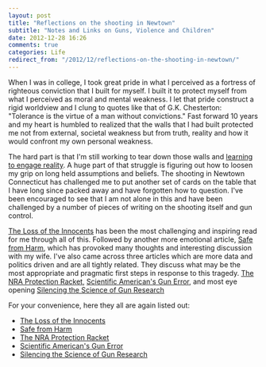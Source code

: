 ```yaml
---
layout: post
title: "Reflections on the shooting in Newtown"
subtitle: "Notes and Links on Guns, Violence and Children"
date: 2012-12-28 16:26
comments: true
categories: Life
redirect_from: "/2012/12/reflections-on-the-shooting-in-newtown/"
---
```

When I was in college, I took great pride in what I perceived as a fortress of righteous conviction that I built for myself. I built it to protect myself from what I perceived as moral and mental weakness. I let that pride construct a rigid worldview and I clung to quotes like that of G.K. Chesterton: "Tolerance is the virtue of a man without convictions." Fast forward 10 years and my heart is humbled to realized that the walls that I had built protected me not from external, societal weakness but from truth, reality and how it would confront my own personal weakness. 

The hard part is that I'm still working to tear down those walls and [learning to engage reality](http://mattmcman.us/2012/11/am-i-blinding-myself-to-reality/). A huge part of that struggle is figuring out how to loosen my grip on long held assumptions and beliefs. The shooting in Newtown Connecticut has challenged me to put another set of cards on the table that I have long since packed away and have forgotten how to question. I've been encouraged to see that I am not alone in this and have been challenged by a number of pieces of writing on the shooting itself and gun control. 

[The Loss of the Innocents](http://www.nytimes.com/2012/12/16/opinion/sunday/loss-of-the-innocents.html) has been the most challenging and inspiring read for me through all of this. Followed by another more emotional article, [Safe from Harm](http://incisive.nu/2012/safe-from-harm/), which has provoked many thoughts and interesting discussion with my wife. I've also came across three articles which are more data and politics driven and are all tightly related. They discuss what may be the most appropriate and pragmatic first steps in response to this tragedy. [The NRA Protection Racket](http://www.nytimes.com/2012/12/20/opinion/the-nra-protection-racket.html), [Scientific American's Gun Error](http://election.princeton.edu/2012/12/22/scientific-americans-gun-error/), and most eye opening [Silencing the Science of Gun Research](http://jama.jamanetwork.com/article.aspx?articleid=1487470)

For your convenience, here they all are again listed out:

* [The Loss of the Innocents](http://www.nytimes.com/2012/12/16/opinion/sunday/loss-of-the-innocents.html)
* [Safe from Harm](http://incisive.nu/2012/safe-from-harm/)
* [The NRA Protection Racket](http://www.nytimes.com/2012/12/20/opinion/the-nra-protection-racket.html)
* [Scientific American's Gun Error](http://election.princeton.edu/2012/12/22/scientific-americans-gun-error/)
* [Silencing the Science of Gun Research](http://jama.jamanetwork.com/article.aspx?articleid=1487470)
